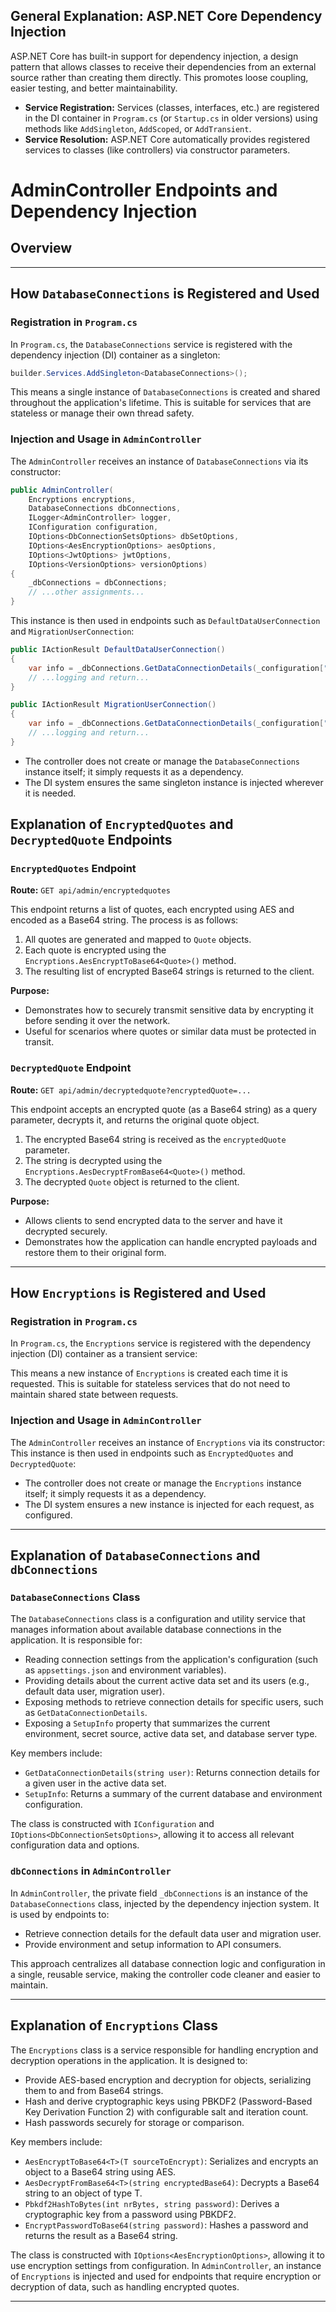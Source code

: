 

## General Explanation: ASP.NET Core Dependency Injection

ASP.NET Core has built-in support for dependency injection, a design pattern that allows classes to receive their dependencies from an external source rather than creating them directly. This promotes loose coupling, easier testing, and better maintainability.

- **Service Registration:** Services (classes, interfaces, etc.) are registered in the DI container in `Program.cs` (or `Startup.cs` in older versions) using methods like `AddSingleton`, `AddScoped`, or `AddTransient`.
- **Service Resolution:** ASP.NET Core automatically provides registered services to classes (like controllers) via constructor parameters.


# AdminController Endpoints and Dependency Injection

## Overview
---

## How `DatabaseConnections` is Registered and Used

### Registration in `Program.cs`

In `Program.cs`, the `DatabaseConnections` service is registered with the dependency injection (DI) container as a singleton:

```csharp
builder.Services.AddSingleton<DatabaseConnections>();
```

This means a single instance of `DatabaseConnections` is created and shared throughout the application's lifetime. This is suitable for services that are stateless or manage their own thread safety.

### Injection and Usage in `AdminController`

The `AdminController` receives an instance of `DatabaseConnections` via its constructor:

```csharp
public AdminController(
	Encryptions encryptions,
	DatabaseConnections dbConnections,
	ILogger<AdminController> logger,
	IConfiguration configuration,
	IOptions<DbConnectionSetsOptions> dbSetOptions,
	IOptions<AesEncryptionOptions> aesOptions,
	IOptions<JwtOptions> jwtOptions,
	IOptions<VersionOptions> versionOptions)
{
	_dbConnections = dbConnections;
	// ...other assignments...
}
```

This instance is then used in endpoints such as `DefaultDataUserConnection` and `MigrationUserConnection`:

```csharp
public IActionResult DefaultDataUserConnection()
{
	var info = _dbConnections.GetDataConnectionDetails(_configuration["DatabaseConnections:DefaultDataUser"]);
	// ...logging and return...
}

public IActionResult MigrationUserConnection()
{
	var info = _dbConnections.GetDataConnectionDetails(_configuration["DatabaseConnections:MigrationUser"]);
	// ...logging and return...
}
```

- The controller does not create or manage the `DatabaseConnections` instance itself; it simply requests it as a dependency.
- The DI system ensures the same singleton instance is injected wherever it is needed.


## Explanation of `EncryptedQuotes` and `DecryptedQuote` Endpoints

### `EncryptedQuotes` Endpoint

**Route:** `GET api/admin/encryptedquotes`

This endpoint returns a list of quotes, each encrypted using AES and encoded as a Base64 string. The process is as follows:

1. All quotes are generated and mapped to `Quote` objects.
2. Each quote is encrypted using the `Encryptions.AesEncryptToBase64<Quote>()` method.
3. The resulting list of encrypted Base64 strings is returned to the client.

**Purpose:**
- Demonstrates how to securely transmit sensitive data by encrypting it before sending it over the network.
- Useful for scenarios where quotes or similar data must be protected in transit.

### `DecryptedQuote` Endpoint

**Route:** `GET api/admin/decryptedquote?encryptedQuote=...`

This endpoint accepts an encrypted quote (as a Base64 string) as a query parameter, decrypts it, and returns the original quote object.

1. The encrypted Base64 string is received as the `encryptedQuote` parameter.
2. The string is decrypted using the `Encryptions.AesDecryptFromBase64<Quote>()` method.
3. The decrypted `Quote` object is returned to the client.

**Purpose:**
- Allows clients to send encrypted data to the server and have it decrypted securely.
- Demonstrates how the application can handle encrypted payloads and restore them to their original form.

---


## How `Encryptions` is Registered and Used

### Registration in `Program.cs`

In `Program.cs`, the `Encryptions` service is registered with the dependency injection (DI) container as a transient service:

This means a new instance of `Encryptions` is created each time it is requested. This is suitable for stateless services that do not need to maintain shared state between requests.

### Injection and Usage in `AdminController`

The `AdminController` receives an instance of `Encryptions` via its constructor:
This instance is then used in endpoints such as `EncryptedQuotes` and `DecryptedQuote`:

- The controller does not create or manage the `Encryptions` instance itself; it simply requests it as a dependency.
- The DI system ensures a new instance is injected for each request, as configured.

---


## Explanation of `DatabaseConnections` and `dbConnections`

### `DatabaseConnections` Class

The `DatabaseConnections` class is a configuration and utility service that manages information about available database connections in the application. It is responsible for:

- Reading connection settings from the application's configuration (such as `appsettings.json` and environment variables).
- Providing details about the current active data set and its users (e.g., default data user, migration user).
- Exposing methods to retrieve connection details for specific users, such as `GetDataConnectionDetails`.
- Exposing a `SetupInfo` property that summarizes the current environment, secret source, active data set, and database server type.

Key members include:

- `GetDataConnectionDetails(string user)`: Returns connection details for a given user in the active data set.
- `SetupInfo`: Returns a summary of the current database and environment configuration.

The class is constructed with `IConfiguration` and `IOptions<DbConnectionSetsOptions>`, allowing it to access all relevant configuration data and options.

### `dbConnections` in `AdminController`

In `AdminController`, the private field `_dbConnections` is an instance of the `DatabaseConnections` class, injected by the dependency injection system. It is used by endpoints to:

- Retrieve connection details for the default data user and migration user.
- Provide environment and setup information to API consumers.

This approach centralizes all database connection logic and configuration in a single, reusable service, making the controller code cleaner and easier to maintain.

---

## Explanation of `Encryptions` Class

The `Encryptions` class is a service responsible for handling encryption and decryption operations in the application. It is designed to:

- Provide AES-based encryption and decryption for objects, serializing them to and from Base64 strings.
- Hash and derive cryptographic keys using PBKDF2 (Password-Based Key Derivation Function 2) with configurable salt and iteration count.
- Hash passwords securely for storage or comparison.

Key members include:

- `AesEncryptToBase64<T>(T sourceToEncrypt)`: Serializes and encrypts an object to a Base64 string using AES.
- `AesDecryptFromBase64<T>(string encryptedBase64)`: Decrypts a Base64 string to an object of type T.
- `Pbkdf2HashToBytes(int nrBytes, string password)`: Derives a cryptographic key from a password using PBKDF2.
- `EncryptPasswordToBase64(string password)`: Hashes a password and returns the result as a Base64 string.

The class is constructed with `IOptions<AesEncryptionOptions>`, allowing it to use encryption settings from configuration. In `AdminController`, an instance of `Encryptions` is injected and used for endpoints that require encryption or decryption of data, such as handling encrypted quotes.

---


